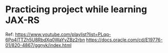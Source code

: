 # Practicing project while learning JAX-RS
Ref:
https://www.youtube.com/playlist?list=PLqq-6Pq4lTTZh5U8RbdXq0WaYvZBz2rbn
https://docs.oracle.com/cd/E19776-01/820-4867/ggnyk/index.html
